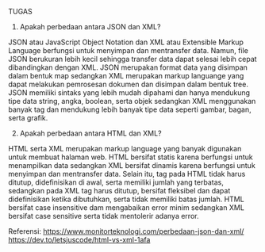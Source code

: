 TUGAS

1. Apakah perbedaan antara JSON dan XML?

JSON atau JavaScript Object Notation dan XML atau Extensible Markup Language berfungsi untuk menyimpan dan mentransfer data. Namun, file JSON berukuran lebih kecil sehingga transfer data dapat selesai lebih cepat dibandingkan dengan XML. JSON merupakan format data yang disimpan dalam bentuk map sedangkan XML merupakan markup languange yang dapat melakukan pemrosesan dokumen dan disimpan dalam bentuk tree. JSON memiliki sintaks yang lebih mudah dipahami dan hanya mendukung tipe data string, angka, boolean, serta objek sedangkan XML menggunakan banyak tag dan mendukung lebih banyak tipe data seperti gambar, bagan, serta grafik.

2. Apakah perbedaan antara HTML dan XML?

HTML serta XML merupakan markup language yang banyak digunakan untuk membuat halaman web. HTML bersifat statis karena berfungsi untuk menampilkan data sedangkan XML bersifat dinamis karena berfungsi untuk menyimpan dan mentransfer data. Selain itu, tag pada HTML tidak harus ditutup, didefinisikan di awal, serta memiliki jumlah yang terbatas, sedangkan pada XML tag harus ditutup, bersifat fleksibel dan dapat didefinisikan ketika dibutuhkan, serta tidak memiliki batas jumlah. HTML bersifat case insensitive dam mengabaikan error minim sedangkan XML bersifat case sensitive serta tidak mentolerir adanya error.

Referensi:
https://www.monitorteknologi.com/perbedaan-json-dan-xml/
https://dev.to/letsjuscode/html-vs-xml-1afa